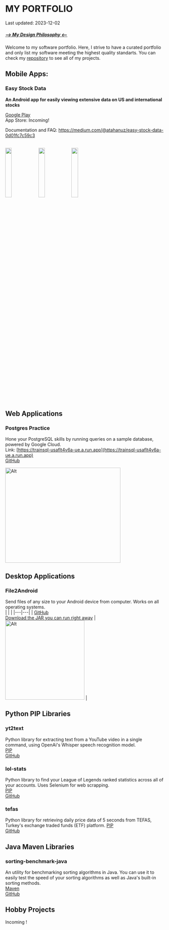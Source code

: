 # MY PORTFOLIO

Last updated: 2023-12-02
##### [--> My Design Philosophy <--](design_philosophy.md)
Welcome to my software portfolio. Here, I strive to have a curated portfolio and only list my software meeting the highest quality standarts. You can check my [repository](https://github.com/atahanuz?tab=repositories) to see all of my projects.

## Mobile Apps:
### Easy Stock Data
**An Android app for easily viewing extensive data on US and international stocks**

[Google Play](https://play.google.com/store/apps/details?id=com.atahanuz.easy_stock_data) <br>
App Store: Incoming!

Documentation and FAQ: https://medium.com/@atahanuz/easy-stock-data-0d01fc7c59c3
<br><br>


<div class="image-container">
        <img src="https://i.imgur.com/L10onvv.png" width="20%" height="20%">
        <img src="https://i.imgur.com/ZWJvmXd.png" width="20%" height="20%">
        <img src="https://i.imgur.com/dqCqSDX.png" width="20%" height="20%">
    </div>
<br>

## Web Applications
### Postgres Practice
Hone your PostgreSQL skills by running queries on a sample database, powered by Google Cloud. <br>
Link: [https://trainsql-usaflt4v6a-ue.a.run.app](https://trainsql-usaflt4v6a-ue.a.run.app) <br>
[GitHub](https://github.com/atahanuz/postgres-practice)

<img src="https://i.imgur.com/tW0eZs6.png" width="364" height="300" alt="Alt"> 

## Desktop Applications
### File2Android
Send files of any size to your Android device from computer. Works on all operating systems. <br>
| | |
|---|---|
| [GitHub](https://github.com/atahanuz/file2android)<br>[Download the JAR you can run right away](https://github.com/atahanuz/file2android/raw/main/File2Android.jar) | <img src="https://i.imgur.com/1HrvLib.png" width="250" height="250" alt="Alt"> |





## Python PIP Libraries
### yt2text
Python library for extracting text from a YouTube video in a single command, using OpenAi's Whisper speech recognition model.<br>
[PIP](https://pypi.org/project/yt2text/) <br>
[GitHub](https://github.com/atahanuz/yt2text)

### lol-stats
Python library to find your League of Legends ranked statistics across all of your accounts. Uses Selenium for web scrapping. <br>
[PIP](https://pypi.org/project/lol-stats/) <br>
[GitHub](https://github.com/atahanuz/lol-stats)

### tefas
Python library for retrieving daily price data of 5 seconds from TEFAS, Turkey's exchange traded funds (ETF) platform.
[PIP](https://pypi.org/project/tefas/) <br>
[GitHub](https://github.com/atahanuz/tefas)

## Java Maven Libraries
### sorting-benchmark-java
An utility for benchmarking sorting algorithms in Java. You can use it to easily test the speed of your sorting algorithms as well as Java's built-in sorting methods. <br>
[Maven](https://github.com/atahanuz/sorting-benchmark/packages/1985682) 
<br>
[GitHub](https://github.com/atahanuz/sorting-benchmark-java)

## Hobby Projects
Incoming !


